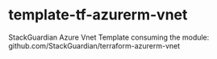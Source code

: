 # template-tf-azurerm-vnet
StackGuardian Azure Vnet Template consuming the module: github.com/StackGuardian/terraform-azurerm-vnet
